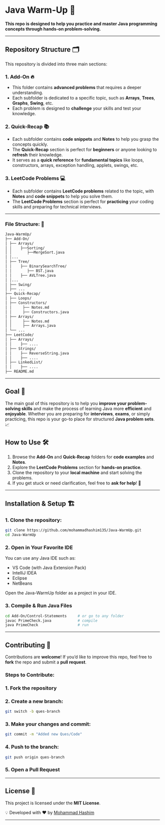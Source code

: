 # **Java Warm-Up** 🚀
**This repo is designed to help you practice and master **Java programming** concepts through hands-on problem-solving.**

 ---
## Repository Structure 🗂️

This repository is divided into three main sections:

### 1. **Add-On** 🔥
- This folder contains **advanced problems** that requires a deeper understanding.
- Each subfolder is dedicated to a specific topic, such as **Arrays**, **Trees**, **Graphs**, **Swing**, etc.
- Each problem is designed to **challenge** your skills and test your knowledge.

### 2. **Quick-Recap** 📚

- Each subfolder contains **code snippets** and **Notes** to help you grasp the concepts quickly.
- The **Quick-Recap** section is perfect for **beginners** or anyone looking to **refresh** their knowledge.
- It serves as a **quick reference** for **fundamental topics** like loops, constructors, arrays, exception handling, applets, swings, etc.

### 3. LeetCode Problems 💻

- Each subfolder contains **LeetCode problems** related to the topic, with **Notes** and **code snippets** to help you solve them.
- The **LeetCode Problems** section is perfect for **practicing** your coding skills and preparing for technical interviews.

---
### File Structure: 📂

```bash
Java-WarmUp/
├── Add-On/
│ ├── Arrays/
│ │    ├──Sorting/
│ │       ├──MergeSort.java
│ │...
│ ├── Tree/
│ │    ├── BinarySearchTree/
│ │       ├── BST.java
│ │    ├── AVLTree.java
│ │...    
│ ├── Swing/
│ ├── ...
├── Quick-Recap/
│ ├── Loops/
│ ├── Constructors/
│ │     ├── Notes.md
│ │     ├── Constructors.java
│ ├── Arrays/
│ │     ├── Notes.md
│ │     ├── Arrays.java
│ └── ...
├── LeetCode/
│ ├── Arrays/
│ │    ├── ....
│ ├── Strings/ 
│ │    ├── ReverseString.java
│ │    ├── ....
│ ├── LinkedList/
│ │    ├── ....
├── README.md
```

---

## Goal 🎯
The main goal of this repository is to help you **improve your problem-solving skills** and make the process of learning Java more **efficient** and **enjoyable**. Whether you are preparing for **interviews**, **exams**, or simply practicing, this repo is your go-to place for structured **Java problem sets**. 📈

## How to Use 🛠️
1. Browse the **Add-On** and **Quick-Recap** folders for **code examples** and **Notes**.
2. Explore the **LeetCode Problems** section for **hands-on practice**.
3. Clone the repository to your **local machine** and start solving the problems.
4. If you get stuck or need clarification, feel free to **ask for help**! 🤔

---
## **Installation & Setup** 🏗  

### 1. Clone the repository:

```bash
git clone https://github.com/mohammadhashim135/Java-WarmUp.git
cd Java-WarmUp
```
### **2. Open in Your Favorite IDE**

You can use any Java IDE such as:

- VS Code (with Java Extension Pack)
- IntelliJ IDEA
- Eclipse
- NetBeans

Open the Java-WarmUp folder as a project in your IDE.

### **3. Compile & Run Java Files**

```bash
cd Add-On/Control-Statements     # or go to any folder
javac PrimeCheck.java            # compile
java PrimeCheck                  # run
```
---

## **Contributing** 🤝
Contributions are **welcome**! If you’d like to improve this repo, feel free to **fork** the repo and submit a **pull request**. 

### **Steps to Contribute:**

### **1. Fork the repository**

### **2. Create a new branch:**
```bash
git switch -b ques-branch
```

### **3. Make your changes and commit:**

```bash
git commit -m "Added new Ques/Code"
```
### **4. Push to the branch:**
```bash
git push origin ques-branch
```
### **5. Open a Pull Request**
---

## **License** 📜
This project is licensed under the **MIT License**.

💡 Developed with ❤️ by [Mohammad Hashim](https://github.com/mohammadhashim135/Java-WarmUp)

---
